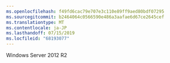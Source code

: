 ```yaml
---
ms.openlocfilehash: f49fd6cac79e707e3c110e89ff9aed80bdf07295
ms.sourcegitcommit: b2464064c0566590e486a3aafae6d67ce2645cef
ms.translationtype: MT
ms.contentlocale: ja-JP
ms.lasthandoff: 07/15/2019
ms.locfileid: "68193077"
---
```

Windows Server 2012 R2
